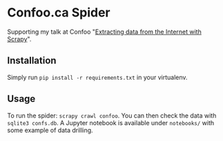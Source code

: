 # Confoo.ca Spider

Supporting my talk at Confoo "[Extracting data from the Internet with Scrapy](http://confoo.isra17.xyz)".

## Installation

Simply run `pip install -r requirements.txt` in your virtualenv.

## Usage

To run the spider: `scrapy crawl confoo`. You can then check the data with `sqlite3 confs.db`. A Jupyter notebook is available under `notebooks/` with some example of data drilling.
